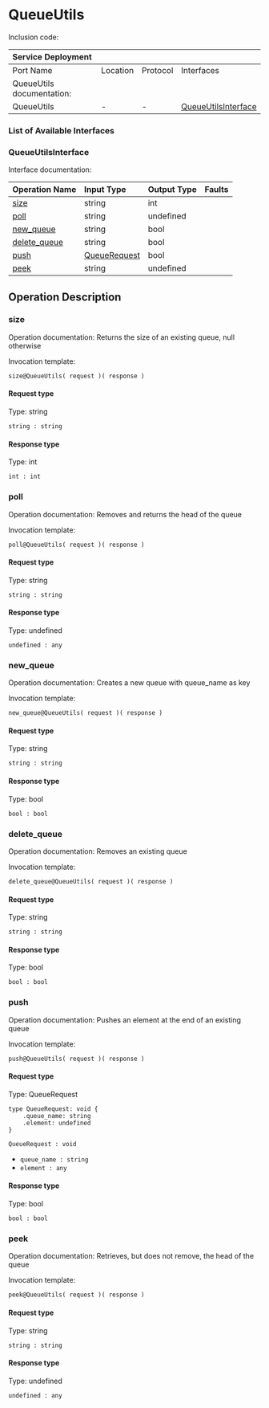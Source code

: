 <!-- cSpell:disable -->
<!-- markdownlint-disable -->
<!-- editorconfig-checker-disable -->
# QueueUtils

Inclusion code:

| Service Deployment        |          |          |                                                           |
|:--------------------------|:---------|:---------|:----------------------------------------------------------|
| Port Name                 | Location | Protocol | Interfaces                                                |
| QueueUtils documentation: |          |          |                                                           |
| QueueUtils                | -        | -        | [QueueUtilsInterface](queue_utils.md#QueueUtilsInterface) |

### List of Available Interfaces

### QueueUtilsInterface <a id="QueueUtilsInterface"></a>

Interface documentation:

| Operation Name                               | Input Type                                  | Output Type | Faults |
|:---------------------------------------------|:--------------------------------------------|:------------|:-------|
| [size](queue_utils.md#size)                  | string                                      | int         |        |
| [poll](queue_utils.md#poll)                  | string                                      | undefined   |        |
| [new\_queue](queue_utils.md#new_queue)       | string                                      | bool        |        |
| [delete\_queue](queue_utils.md#delete_queue) | string                                      | bool        |        |
| [push](queue_utils.md#push)                  | [QueueRequest](queue_utils.md#QueueRequest) | bool        |        |
| [peek](queue_utils.md#peek)                  | string                                      | undefined   |        |

## Operation Description

### size <a id="size"></a>

Operation documentation: Returns the size of an existing queue, null otherwise

Invocation template:

```jolie
size@QueueUtils( request )( response )
```

#### Request type

Type: string

`string : string`

#### Response type

Type: int

`int : int`

### poll <a id="poll"></a>

Operation documentation: Removes and returns the head of the queue

Invocation template:

```jolie
poll@QueueUtils( request )( response )
```

#### Request type

Type: string

`string : string`

#### Response type

Type: undefined

`undefined : any`

### new\_queue <a id="new_queue"></a>

Operation documentation: Creates a new queue with queue\_name as key

Invocation template:

```jolie
new_queue@QueueUtils( request )( response )
```

#### Request type

Type: string

`string : string`

#### Response type

Type: bool

`bool : bool`

### delete\_queue <a id="delete_queue"></a>

Operation documentation: Removes an existing queue

Invocation template:

```jolie
delete_queue@QueueUtils( request )( response )
```

#### Request type

Type: string

`string : string`

#### Response type

Type: bool

`bool : bool`

### push <a id="push"></a>

Operation documentation: Pushes an element at the end of an existing queue

Invocation template:

```jolie
push@QueueUtils( request )( response )
```

#### Request type <a id="QueueRequest"></a>

Type: QueueRequest

```jolie
type QueueRequest: void {
    .queue_name: string
    .element: undefined
}
```

`QueueRequest : void`

* `queue_name : string`
* `element : any`

#### Response type

Type: bool

`bool : bool`

### peek <a id="peek"></a>

Operation documentation: Retrieves, but does not remove, the head of the queue

Invocation template:

```jolie
peek@QueueUtils( request )( response )
```

#### Request type

Type: string

`string : string`

#### Response type

Type: undefined

`undefined : any`
